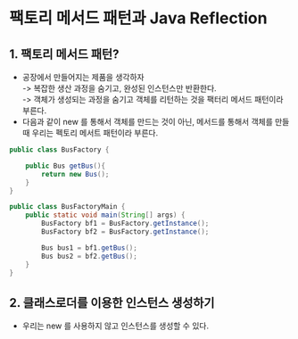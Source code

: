 # 팩토리 메서드 패턴과 Java Reflection

## 1. 팩토리 메서드 패턴?

* 공장에서 만들어지는 제품을 생각하자\
  \-> 복잡한 생산 과정을 숨기고, 완성된 인스턴스만 반환한다. \
  \-> 객체가 생성되는 과정을 숨기고 객체를 리턴하는 것을 팩터리 메서드 패턴이라 부른다.&#x20;
* 다음과 같이 new 를 통해서 객체를 만드는 것이 아닌, 메서드를 통해서 객체를 만들 때 우리는 펙토리 메서트 패턴이라 부른다.&#x20;

```java
public class BusFactory {

    public Bus getBus(){
        return new Bus();
    }
}
```

```java
public class BusFactoryMain {
    public static void main(String[] args) {
        BusFactory bf1 = BusFactory.getInstance();
        BusFactory bf2 = BusFactory.getInstance();

        Bus bus1 = bf1.getBus();
        Bus bus2 = bf2.getBus();
    }
}
```

## 2. 클래스로더를 이용한 인스턴스 생성하기&#x20;

* 우리는 new 를 사용하지 않고 인스턴스를 생성할 수 있다.&#x20;

